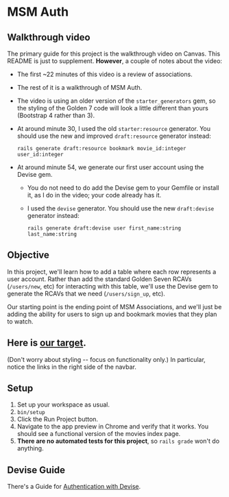 # MSM Auth

## Walkthrough video

The primary guide for this project is the walkthrough video on Canvas. This
README is just to supplement. **However**, a couple of notes about the video:

 - The first ~22 minutes of this video is a review of associations.
 - The rest of it is a walkthrough of MSM Auth.
 - The video is using an older version of the `starter_generators` gem, so the styling of the Golden 7 code will look a little different than yours (Bootstrap 4 rather than 3).
 - At around minute 30, I used the old `starter:resource` generator. You should use the new and improved `draft:resource` generator instead:

    ```
    rails generate draft:resource bookmark movie_id:integer user_id:integer
    ```

 - At around minute 54, we generate our first user account using the Devise gem.
    - You do not need to do add the Devise gem to your Gemfile or install it, as I do in the video; your code already has it.
    - I used the `devise` generator. You should use the new `draft:devise` generator instead:

        ```
        rails generate draft:devise user first_name:string last_name:string
        ```

## Objective

In this project, we'll learn how to add a table where each row represents a user
account. Rather than add the standard Golden Seven RCAVs (`/users/new`, etc) for
interacting with this table, we'll use the Devise gem to generate the RCAVs that
we need (`/users/sign_up`, etc).

Our starting point is the ending point of MSM Associations, and we'll just be
adding the ability for users to sign up and bookmark movies that they plan to
watch.

## Here is [our target](https://msm-auth.herokuapp.com/).

(Don't worry about styling -- focus on functionality only.) In particular,
notice the links in the right side of the navbar.

## Setup

 1. Set up your workspace as usual.
 1. `bin/setup`
 1. Click the Run Project button.
 1. Navigate to the app preview in Chrome and verify that it works. You should see a functional version of the movies index page.
 1. **There are no automated tests for this project**, so `rails grade` won't do anything.

## Devise Guide

There's a Guide for [Authentication with Devise](https://guides.firstdraft.com/authentication-with-devise).
